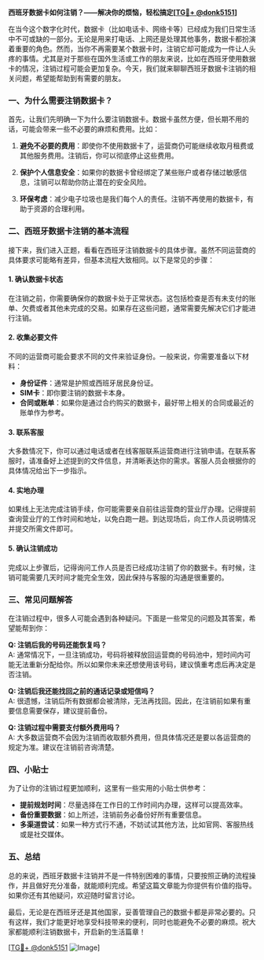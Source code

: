 **西班牙数据卡如何注销？——解决你的烦恼，轻松搞定[[TG💪+ @donk5151](https://t.me/s/donk5151)]**

在当今这个数字化时代，数据卡（比如电话卡、网络卡等）已经成为我们日常生活中不可或缺的一部分。无论是用来打电话、上网还是处理其他事务，数据卡都扮演着重要的角色。然而，当你不再需要某个数据卡时，注销它却可能成为一件让人头疼的事情。尤其是对于那些在国外生活或工作的朋友来说，比如在西班牙使用数据卡的情况，注销过程可能会更加复杂。今天，我们就来聊聊西班牙数据卡注销的相关问题，希望能帮助到有需要的朋友。

### 一、为什么需要注销数据卡？

首先，让我们先明确一下为什么要注销数据卡。数据卡虽然方便，但长期不用的话，可能会带来一些不必要的麻烦和费用。比如：

1. **避免不必要的费用**：即使你不使用数据卡了，运营商仍可能继续收取月租费或其他服务费用。注销后，你可以彻底停止这些费用。
   
2. **保护个人信息安全**：如果你的数据卡曾经绑定了某些账户或者存储过敏感信息，注销可以帮助你防止潜在的安全风险。

3. **环保考虑**：减少电子垃圾也是我们每个人的责任。注销不再使用的数据卡，有助于资源的合理利用。

### 二、西班牙数据卡注销的基本流程

接下来，我们进入正题，看看在西班牙注销数据卡的具体步骤。虽然不同运营商的具体要求可能略有差异，但基本流程大致相同。以下是常见的步骤：

#### 1. 确认数据卡状态

在注销之前，你需要确保你的数据卡处于正常状态。这包括检查是否有未支付的账单、欠费或者其他未完成的交易。如果存在这些问题，通常需要先解决它们才能进行注销。

#### 2. 收集必要文件

不同的运营商可能会要求不同的文件来验证身份。一般来说，你需要准备以下材料：

- **身份证件**：通常是护照或西班牙居民身份证。
- **SIM卡**：即你要注销的数据卡本身。
- **合同或账单**：如果你是通过合约购买的数据卡，最好带上相关的合同或最近的账单作为参考。

#### 3. 联系客服

大多数情况下，你可以通过电话或者在线客服联系运营商进行注销申请。在联系客服时，请准备好上述提到的文件信息，并清晰表达你的需求。客服人员会根据你的具体情况给出下一步指示。

#### 4. 实地办理

如果线上无法完成注销手续，你可能需要亲自前往运营商的营业厅办理。记得提前查询营业厅的工作时间和地址，以免白跑一趟。到达现场后，向工作人员说明情况并提交所需文件即可。

#### 5. 确认注销成功

完成以上步骤后，记得询问工作人员是否已经成功注销了你的数据卡。有时候，注销可能需要几天时间才能完全生效，因此保持与客服的沟通是很重要的。

### 三、常见问题解答

在注销过程中，很多人可能会遇到各种疑问。下面是一些常见的问题及其答案，希望能帮到你：

**Q: 注销后我的号码还能恢复吗？**  
A: 通常情况下，一旦注销成功，号码将被释放回运营商的号码池中，短时间内可能无法重新分配给你。所以如果你未来还想使用该号码，建议慎重考虑后再决定是否注销。

**Q: 注销后我还能找回之前的通话记录或短信吗？**  
A: 很遗憾，注销后所有数据都会被清除，无法再找回。因此，在注销前如果有重要信息需要保存，建议提前备份。

**Q: 注销过程中需要支付额外费用吗？**  
A: 大多数运营商不会因为注销而收取额外费用，但具体情况还是要以各运营商的规定为准。建议在注销前咨询清楚。

### 四、小贴士

为了让你的注销过程更加顺利，这里有一些实用的小贴士供参考：

- **提前规划时间**：尽量选择在工作日的工作时间内办理，这样可以提高效率。
- **备份重要数据**：如上所述，注销前务必备份好所有重要信息。
- **多渠道尝试**：如果一种方式行不通，不妨试试其他方法，比如官网、客服热线或是社交媒体。

### 五、总结

总的来说，西班牙数据卡注销并不是一件特别困难的事情，只要按照正确的流程操作，并且做好充分准备，就能顺利完成。希望这篇文章能为你提供有价值的指导。如果你还有其他疑问，欢迎随时留言讨论。

最后，无论是在西班牙还是其他国家，妥善管理自己的数据卡都是非常必要的。只有这样，我们才能更好地享受科技带来的便利，同时也能避免不必要的麻烦。祝大家都能顺利注销数据卡，开启新的生活篇章！

[[TG💪+ @donk5151](https://t.me/s/donk5151) ![Image](https://i.postimg.cc/rwNCRYN7/Snipaste-2025-04-30-17-27-05.png)]